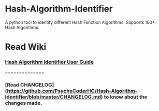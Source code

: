Hash-Algorithm-Identifier
=========================

A python tool to identify different Hash Function Algorithms. Supports 160+ Hash Algorithms.

Read Wiki 
==============

### [Hash Algorithm Identifier User Guide](https://github.com/PsychoCoderHC/Hash-Algorithm-Identifier/wiki/Hash-Algorithm-Identifier---User-Guide) 
==============

### [Read CHANGELOG] (https://github.com/PsychoCoderHC/Hash-Algorithm-Identifier/blob/master/CHANGELOG.md) to know about the changes made.
